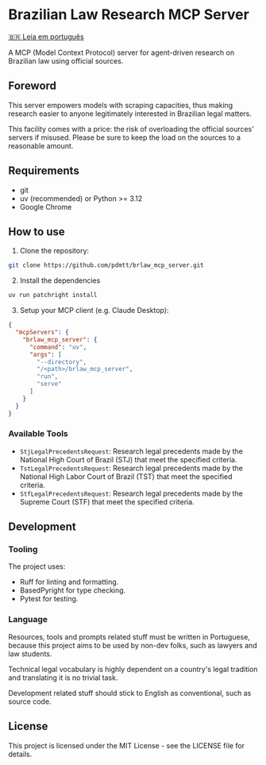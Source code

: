 # Brazilian Law Research MCP Server

[🇧🇷 Leia em português](README.br.md)

A MCP (Model Context Protocol) server for agent-driven research on Brazilian law using official 
sources.

## Foreword
This server empowers models with scraping capacities, thus making research easier to anyone 
legitimately interested in Brazilian legal matters. 

This facility comes with a price: the risk of overloading the official sources' servers if misused.
Please be sure to keep the load on the sources to a reasonable amount.

## Requirements

- git
- uv (recommended) or Python >= 3.12
- Google Chrome

## How to use

1. Clone the repository:
```bash
git clone https://github.com/pdmtt/brlaw_mcp_server.git
```

2. Install the dependencies
```bash
uv run patchright install
```

3. Setup your MCP client (e.g. Claude Desktop):
```json
{
  "mcpServers": {
    "brlaw_mcp_server": {
      "command": "uv",
      "args": [
        "--directory",
        "/<path>/brlaw_mcp_server",
        "run",
        "serve"
      ]
    }
  }
}
```

### Available Tools

- `StjLegalPrecedentsRequest`: Research legal precedents made by the National High Court of Brazil 
  (STJ) that meet the specified criteria.
- `TstLegalPrecedentsRequest`: Research legal precedents made by the National High Labor Court of 
  Brazil (TST) that meet the specified criteria.
- `StfLegalPrecedentsRequest`: Research legal precedents made by the Supreme Court (STF) that meet 
  the specified criteria.

## Development

### Tooling

The project uses:
- Ruff for linting and formatting.
- BasedPyright for type checking.
- Pytest for testing.

### Language

Resources, tools and prompts related stuff must be written in Portuguese, because this project aims 
to be used by non-dev folks, such as lawyers and law students. 

Technical legal vocabulary is highly dependent on a country's legal tradition and translating it is 
no trivial task.

Development related stuff should stick to English as conventional, such as source code.

## License

This project is licensed under the MIT License - see the LICENSE file for details.